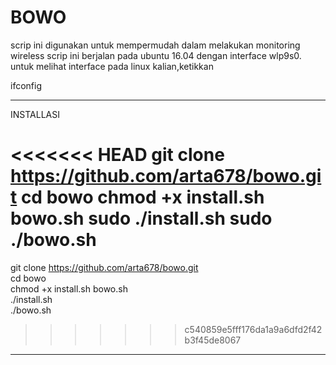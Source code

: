 # BOWO
scrip ini digunakan  untuk mempermudah dalam melakukan monitoring wireless
scrip ini berjalan pada ubuntu 16.04 dengan interface wlp9s0. 
untuk melihat interface pada linux kalian,ketikkan 

ifconfig


_______________________________________
INSTALLASI 

<<<<<<< HEAD
git clone https://github.com/arta678/bowo.git 
cd bowo
chmod +x install.sh bowo.sh
sudo ./install.sh
sudo ./bowo.sh
=======
git clone https://github.com/arta678/bowo.git  
cd bowo  
chmod +x install.sh bowo.sh  
./install.sh  
./bowo.sh
>>>>>>> c540859e5fff176da1a9a6dfd2f42b3f45de8067
_______________________________________
